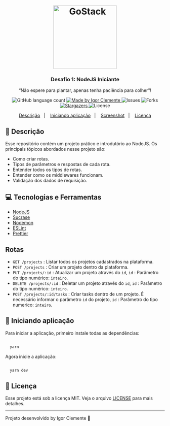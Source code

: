 <h1 align="center">
    <img alt="GoStack" src="https://rocketseat-cdn.s3-sa-east-1.amazonaws.com/bootcamp-header.png" width="200px" />
</h1>

<h3 align="center">
  Desafio 1: NodeJS Iniciante
</h3>

<p align="center">“Não espere para plantar, apenas tenha paciência para colher”!</blockquote>

<p align="center">
  <img alt="GitHub language count" src="https://img.shields.io/github/languages/count/IgorClemente/bootcamp-gostack-challenge1?color=%2304D361">

  <a href="https://rocketseat.com.br">
    <img alt="Made by Igor Clemente" src="https://img.shields.io/badge/made%20by-Igor Clemente-%2304D361">
  </a>

  <img alt="Issues" src="https://img.shields.io/github/issues/IgorClemente/bootcamp-gostack-challenge1">

  <img alt="Forks" src="https://img.shields.io/github/forks/IgorClemente/bootcamp-gostack-challenge1">

  <a href="https://github.com/IgorClemente/bootcamp-gostack-challenge1/stargazers">
    <img alt="Stargazers" src="https://img.shields.io/github/stars/IgorClemente/bootcamp-gostack-challenge1">
  </a>

  <img alt="License" src="https://img.shields.io/github/license/IgorClemente/bootcamp-gostack-challenge1">
</p>

<p align="center">
  <a href="#rocket-descrição">Descrição</a>&nbsp;&nbsp;&nbsp;|&nbsp;&nbsp;&nbsp;
  <a href="#hammer-iniciando-a-aplicação">Iniciando aplicação</a>&nbsp;&nbsp;&nbsp;|&nbsp;&nbsp;&nbsp;
  <a href="#movie_camera-screenshot">Screenshot</a>&nbsp;&nbsp;&nbsp;|&nbsp;&nbsp;&nbsp;
  <a href="#memo-licença">Licença</a>
</p>

## :rocket: Descrição

Esse repositório contém um projeto prático e introdutório ao NodeJS. Os principais tópicos abordados nesse projeto são:

- Como criar rotas.
- Tipos de parâmetros e respostas de cada rota.
- Entender todos os tipos de rotas.
- Entender como os middlewares funcionam.
- Validação dos dados de requisição.

## :computer: Tecnologias e Ferramentas

- [NodeJS](https://nodejs.org/en/)
- [Sucrase](https://sucrase.io)
- [Nodemon](https://nodemon.io)
- [ESLint](https://eslint.org)
- [Prettier](https://prettier.io)

## Rotas

- `GET /projects` : Listar todos os projetos cadastrados na plataforma.
- `POST /projects` : Criar um projeto dentro da plataforma.
- `PUT /projects/:id` : Atualizar um projeto através do `id`, `id` : Parâmetro do tipo numérico: `inteiro`.
- `DELETE /projects/:id` : Deletar um projeto através do `id`, `id` : Parâmetro do tipo numérico: `inteiro`.
- `POST /projects/:id/tasks` : Criar tasks dentro de um projeto. É necessário informar o parâmetro `id` do projeto, `id` : Parâmetro do tipo numerico: `inteiro`.

## :hammer: Iniciando aplicação

Para iniciar a aplicação, primeiro instale todas as dependências:

```bash

  yarn

```

Agora inicie a aplicação:

```bash

  yarn dev

```

## :memo: Licença

Esse projeto está sob a licença MIT. Veja o arquivo [LICENSE](LICENSE) para mais detalhes.

---

Projeto desenvolvido by Igor Clemente :wave:
